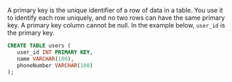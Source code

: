 A primary key is the unique identifier of a row of data in a table. You use it to identify each row uniquely, and no two rows can have the same primary key. A primary key column cannot be null. In the example below, `user_id` is the primary key.

```sql
CREATE TABLE users (
   user_id INT PRIMARY KEY,
   name VARCHAR(100),
   phoneNumber VARCHAR(100)
);
``` 